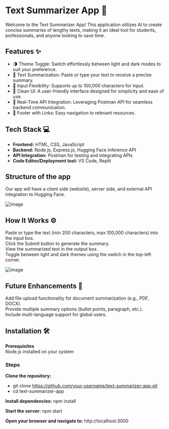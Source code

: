 # Text Summarizer App 📝  
Welcome to the Text Summarizer App! This application utilizes AI to create concise summaries of lengthy texts, making it an ideal tool for students, professionals, and anyone looking to save time.

## Features ✨  
- 🌗 Theme Toggle: Switch effortlessly between light and dark modes to suit your preference.
- 📜 Text Summarization: Paste or type your text to receive a precise summary.
- 📝 Input Flexibility: Supports up to 100,000 characters for input.
- 📎 Clean UI: A user-friendly interface designed for simplicity and ease of use.
- 🚀 Real-Time API Integration: Leveraging Postman API for seamless backend communication.
- 📌 Footer with Links: Easy navigation to relevant resources.

## Tech Stack 💻    
- **Frontend:** HTML, CSS, JavaScript  
- **Backend:** Node.js, Express.js, Hugging Face Inference API  
- **API Integration:** Postman for testing and integrating APIs  
- **Code Editor/Deployment tool:** VS Code, Replit
  
## Structure of the app  
Our app will have a client side (website), server side, and external API integration to Hugging Face.      

![image](https://github.com/user-attachments/assets/bd315380-37fa-493c-8276-4abac8e1d7eb) 

## How It Works ⚙️  
Paste or type the text (min 200 characters, max 100,000 characters) into the input box.    
Click the Submit button to generate the summary.   
View the summarized text in the output box.  
Toggle between light and dark themes using the switch in the top-left corner.  


![image](https://github.com/user-attachments/assets/5f638a74-66a2-417b-bb48-e4c7fabbbb2b)


## Future Enhancements 🚀  
Add file upload functionality for document summarization (e.g., PDF, DOCX).  
Provide multiple summary options (bullet points, paragraph, etc.).  
Include multi-language support for global users.  


## Installation 🛠️
  
**Prerequisites**  
Node.js installed on your system  

### **Steps**      
**Clone the repository:** 
- git clone https://github.com/your-username/text-summarizer-app.git  
- cd text-summarizer-app

**Install dependencies:** npm install   

**Start the server:** npm start        

**Open your browser and navigate to:** http://localhost:3000  
